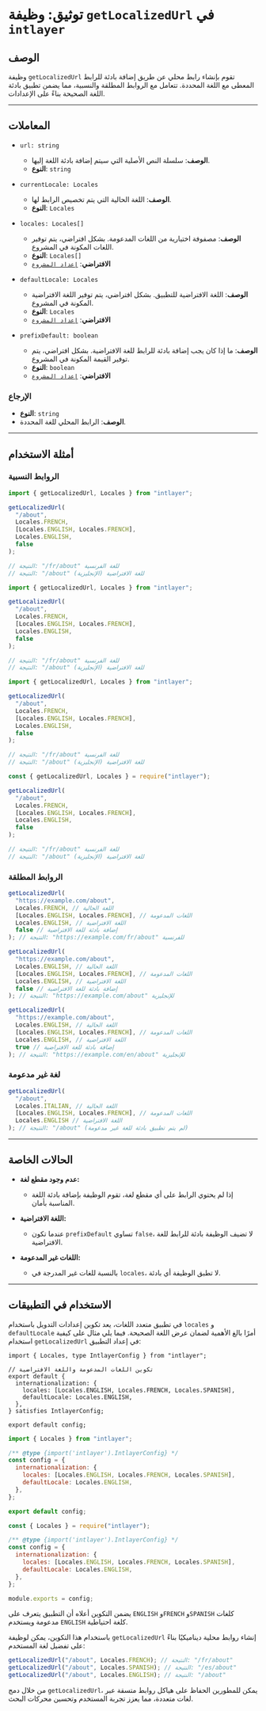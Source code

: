 # توثيق: وظيفة `getLocalizedUrl` في `intlayer`

## الوصف

وظيفة `getLocalizedUrl` تقوم بإنشاء رابط محلي عن طريق إضافة بادئة للرابط المعطى مع اللغة المحددة. تتعامل مع الروابط المطلقة والنسبية، مما يضمن تطبيق بادئة اللغة الصحيحة بناءً على الإعدادات.

---

## المعاملات

- `url: string`

  - **الوصف**: سلسلة النص الأصلية التي سيتم إضافة بادئة اللغة إليها.
  - **النوع**: `string`

- `currentLocale: Locales`

  - **الوصف**: اللغة الحالية التي يتم تخصيص الرابط لها.
  - **النوع**: `Locales`

- `locales: Locales[]`

  - **الوصف**: مصفوفة اختيارية من اللغات المدعومة. بشكل افتراضي، يتم توفير اللغات المكونة في المشروع.
  - **النوع**: `Locales[]`
  - **الافتراضي**: [`إعداد المشروع`](https://github.com/aymericzip/intlayer/blob/main/docs/ar/configuration.md#middleware)

- `defaultLocale: Locales`

  - **الوصف**: اللغة الافتراضية للتطبيق. بشكل افتراضي، يتم توفير اللغة الافتراضية المكونة في المشروع.
  - **النوع**: `Locales`
  - **الافتراضي**: [`إعداد المشروع`](https://github.com/aymericzip/intlayer/blob/main/docs/ar/configuration.md#middleware)

- `prefixDefault: boolean`
  - **الوصف**: ما إذا كان يجب إضافة بادئة للرابط للغة الافتراضية. بشكل افتراضي، يتم توفير القيمة المكونة في المشروع.
  - **النوع**: `boolean`
  - **الافتراضي**: [`إعداد المشروع`](https://github.com/aymericzip/intlayer/blob/main/docs/ar/configuration.md#middleware)

### الإرجاع

- **النوع**: `string`
- **الوصف**: الرابط المحلي للغة المحددة.

---

## أمثلة الاستخدام

### الروابط النسبية

```typescript codeFormat="typescript"
import { getLocalizedUrl, Locales } from "intlayer";

getLocalizedUrl(
  "/about",
  Locales.FRENCH,
  [Locales.ENGLISH, Locales.FRENCH],
  Locales.ENGLISH,
  false
);

// النتيجة: "/fr/about" للغة الفرنسية
// النتيجة: "/about" للغة الافتراضية (الإنجليزية)
```

```javascript codeFormat="esm"
import { getLocalizedUrl, Locales } from "intlayer";

getLocalizedUrl(
  "/about",
  Locales.FRENCH,
  [Locales.ENGLISH, Locales.FRENCH],
  Locales.ENGLISH,
  false
);

// النتيجة: "/fr/about" للغة الفرنسية
// النتيجة: "/about" للغة الافتراضية (الإنجليزية)
```

```javascript codeFormat="esm"
import { getLocalizedUrl, Locales } from "intlayer";

getLocalizedUrl(
  "/about",
  Locales.FRENCH,
  [Locales.ENGLISH, Locales.FRENCH],
  Locales.ENGLISH,
  false
);

// النتيجة: "/fr/about" للغة الفرنسية
// النتيجة: "/about" للغة الافتراضية (الإنجليزية)
```

```javascript codeFormat="commonjs"
const { getLocalizedUrl, Locales } = require("intlayer");

getLocalizedUrl(
  "/about",
  Locales.FRENCH,
  [Locales.ENGLISH, Locales.FRENCH],
  Locales.ENGLISH,
  false
);

// النتيجة: "/fr/about" للغة الفرنسية
// النتيجة: "/about" للغة الافتراضية (الإنجليزية)
```

### الروابط المطلقة

```typescript
getLocalizedUrl(
  "https://example.com/about",
  Locales.FRENCH, // اللغة الحالية
  [Locales.ENGLISH, Locales.FRENCH], // اللغات المدعومة
  Locales.ENGLISH, // اللغة الافتراضية
  false // إضافة بادئة للغة الافتراضية
); // النتيجة: "https://example.com/fr/about" للفرنسية

getLocalizedUrl(
  "https://example.com/about",
  Locales.ENGLISH, // اللغة الحالية
  [Locales.ENGLISH, Locales.FRENCH], // اللغات المدعومة
  Locales.ENGLISH, // اللغة الافتراضية
  false // إضافة بادئة للغة الافتراضية
); // النتيجة: "https://example.com/about" للإنجليزية

getLocalizedUrl(
  "https://example.com/about",
  Locales.ENGLISH, // اللغة الحالية
  [Locales.ENGLISH, Locales.FRENCH], // اللغات المدعومة
  Locales.ENGLISH, // اللغة الافتراضية
  true // إضافة بادئة للغة الافتراضية
); // النتيجة: "https://example.com/en/about" للإنجليزية
```

### لغة غير مدعومة

```typescript
getLocalizedUrl(
  "/about",
  Locales.ITALIAN, // اللغة الحالية
  [Locales.ENGLISH, Locales.FRENCH], // اللغات المدعومة
  Locales.ENGLISH // اللغة الافتراضية
); // النتيجة: "/about" (لم يتم تطبيق بادئة للغة غير مدعومة)
```

---

## الحالات الخاصة

- **عدم وجود مقطع لغة:**

  - إذا لم يحتوي الرابط على أي مقطع لغة، تقوم الوظيفة بإضافة بادئة اللغة المناسبة بأمان.

- **اللغة الافتراضية:**

  - عندما تكون `prefixDefault` تساوي `false`، لا تضيف الوظيفة بادئة للرابط للغة الافتراضية.

- **اللغات غير المدعومة:**
  - بالنسبة للغات غير المدرجة في `locales`، لا تطبق الوظيفة أي بادئة.

---

## الاستخدام في التطبيقات

في تطبيق متعدد اللغات، يعد تكوين إعدادات التدويل باستخدام `locales` و `defaultLocale` أمرًا بالغ الأهمية لضمان عرض اللغة الصحيحة. فيما يلي مثال على كيفية استخدام `getLocalizedUrl` في إعداد التطبيق:

```tsx codeFormat="typescript"
import { Locales, type IntlayerConfig } from "intlayer";

// تكوين اللغات المدعومة واللغة الافتراضية
export default {
  internationalization: {
    locales: [Locales.ENGLISH, Locales.FRENCH, Locales.SPANISH],
    defaultLocale: Locales.ENGLISH,
  },
} satisfies IntlayerConfig;

export default config;
```

```javascript codeFormat="esm"
import { Locales } from "intlayer";

/** @type {import('intlayer').IntlayerConfig} */
const config = {
  internationalization: {
    locales: [Locales.ENGLISH, Locales.FRENCH, Locales.SPANISH],
    defaultLocale: Locales.ENGLISH,
  },
};

export default config;
```

```javascript codeFormat="commonjs"
const { Locales } = require("intlayer");

/** @type {import('intlayer').IntlayerConfig} */
const config = {
  internationalization: {
    locales: [Locales.ENGLISH, Locales.FRENCH, Locales.SPANISH],
    defaultLocale: Locales.ENGLISH,
  },
};

module.exports = config;
```

يضمن التكوين أعلاه أن التطبيق يتعرف على `ENGLISH` و`FRENCH` و`SPANISH` كلغات مدعومة ويستخدم `ENGLISH` كلغة احتياطية.

باستخدام هذا التكوين، يمكن لوظيفة `getLocalizedUrl` إنشاء روابط محلية ديناميكيًا بناءً على تفضيل لغة المستخدم:

```typescript
getLocalizedUrl("/about", Locales.FRENCH); // النتيجة: "/fr/about"
getLocalizedUrl("/about", Locales.SPANISH); // النتيجة: "/es/about"
getLocalizedUrl("/about", Locales.ENGLISH); // النتيجة: "/about"
```

من خلال دمج `getLocalizedUrl`، يمكن للمطورين الحفاظ على هياكل روابط متسقة عبر لغات متعددة، مما يعزز تجربة المستخدم وتحسين محركات البحث.
